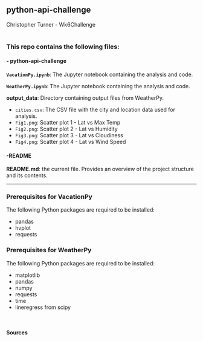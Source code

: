 ## python-api-challenge
Christopher Turner - Wk6Challenge
<br>
<br>

### This repo contains the following files:
 
#### - python-api-challenge

**`VacationPy.ipynb`**: The Jupyter notebook containing the analysis and code.

**`WeatherPy.ipynb`**: The Jupyter notebook containing the analysis and code.

**output_data**: Directory containing output files from WeatherPy.

 - `cities.csv`: The CSV file with the city and location data used for analysis.
 - `Fig1.png`: Scatter plot 1 - Lat vs Max Temp
 - `Fig2.png`: Scatter plot 2 - Lat vs Humidity
 - `Fig3.png`: Scatter plot 3 - Lat vs Cloudiness
 - `Fig4.png`: Scatter plot 4 - Lat vs Wind Speed

#### -README

**README.md**: the current file. Provides an overview of the project structure and its contents.
 <br> 
___________________________________________________

### Prerequisites for VacationPy
The following Python packages are required to be installed:
- pandas
- hvplot
- requests

### Prerequisites for WeatherPy
The following Python packages are required to be installed:
- matplotlib
- pandas
- numpy
- requests
- time
- lineregress from scipy

 <br> 

#### Sources


